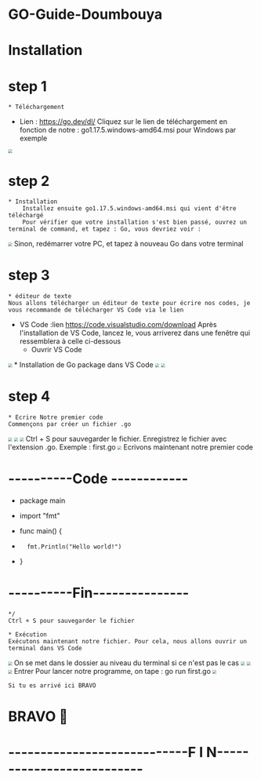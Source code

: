 # GO-Guide-Doumbouya


# Installation
# step 1 
	* Téléchargement
* Lien : https://go.dev/dl/
		Cliquez sur le lien de téléchargement en fonction de notre : go1.17.5.windows-amd64.msi pour Windows par exemple
<img src="https://cdn.discordapp.com/attachments/917033946758402048/918874336977379378/download_golang.png" style="zoom:50%;" />

# step 2
	* Installation
		Installez ensuite go1.17.5.windows-amd64.msi qui vient d'être téléchargé
		Pour vérifier que votre installation s'est bien passé, ouvrez un terminal de command, et tapez : Go, vous devriez voir :
<img src="https://cdn.discordapp.com/attachments/917033946758402048/918875034192326686/unknown.png" style="zoom:50%;" />
	Sinon, redémarrer votre PC, et tapez à nouveau Go dans votre terminal

# step 3
	* éditeur de texte
	Nous allons télécharger un éditeur de texte pour écrire nos codes, je vous recommande de télécharger VS Code via le lien
* VS Code :lien https://code.visualstudio.com/download
	Après l'installation de VS Code, lancez le, vous arriverez dans une fenêtre qui ressemblera à celle ci-dessous
	* Ouvrir VS Code
<img src="https://cdn.discordapp.com/attachments/917033946758402048/918877349624315924/unknown.png" style="zoom:50%;" />
	* Installation de Go package dans VS Code
<img src="https://cdn.discordapp.com/attachments/917033946758402048/918877964110823434/unknown.png" style="zoom:50%;" />
<img src="https://cdn.discordapp.com/attachments/917033946758402048/918877964337295461/unknown.png" style="zoom:50%;" />

# step 4
	* Ecrire Notre premier code
	Commençons par créer un fichier .go
<img src="https://cdn.discordapp.com/attachments/917033946758402048/918878845799653446/unknown.png" style="zoom:50%;" />

<img src="https://cdn.discordapp.com/attachments/917033946758402048/918878846160359454/unknown.png" style="zoom:50%;" />

<img src="https://cdn.discordapp.com/attachments/917033946758402048/918878846554603540/unknown.png" style="zoom:50%;" />
	Ctrl + S pour sauvegarder le fichier. Enregistrez le fichier avec l'extension .go. 
	Exemple : first.go
<img src="https://cdn.discordapp.com/attachments/917033946758402048/918879338751983666/unknown.png" style="zoom:50%;" />
	Ecrivons maintenant notre premier code
	
# ----------Code ------------
* package main

* import "fmt"
* func main() {
*    	fmt.Println("Hello world!")
* }
# ----------Fin---------------
	
	*/
	Ctrl + S pour sauvegarder le fichier
	
	* Exécution
	Exécutons maintenant notre fichier. Pour cela, nous allons ouvrir un terminal dans VS Code
<img src="https://cdn.discordapp.com/attachments/917033946758402048/918880191714062346/unknown.png" style="zoom:50%;" />
	On se met dans le dossier au niveau du terminal si ce n'est pas le cas

<img src="https://cdn.discordapp.com/attachments/917033946758402048/918880770452516964/unknown.png" style="zoom:50%;" />

<img src="https://cdn.discordapp.com/attachments/917033946758402048/918880770746109972/unknown.png" style="zoom:50%;" />

<img src="https://cdn.discordapp.com/attachments/917033946758402048/918880770746109972/unknown.png" style="zoom:50%;" />
	Entrer
	Pour lancer notre programme, on tape : go run first.go

<img src="https://cdn.discordapp.com/attachments/917033946758402048/918881193334829097/unknown.png" style="zoom:50%;" />

	Si tu es arrivé ici BRAVO

# BRAVO 🥇

# ----------------------------F  I  N--------------------------
